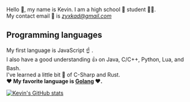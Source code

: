 
Hello 👋, my name is Kevin. I am a high school 🏫 student 👨‍🎓.  
My contact email 📧 is *zyxkad@gmail.com*

## Programming languages

My first language is JavaScript ☝️ .  
I also have a good understanding 👍 on Java, C/C++, Python, Lua, and Bash.  
I've learned a little bit 🤏 of C-Sharp and Rust.  
**❤️ My favorite language is [Golang](https://go.dev/) ❤️.**

[![Kevin's GitHub stats](https://github-readme-stats.vercel.app/api?username=zyxkad&show_icons=true&show=reviews,discussions_started,discussions_answered,prs_merged,prs_merged_percentage)](https://github.com/anuraghazra/github-readme-stats)

